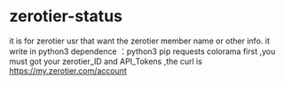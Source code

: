 # zerotier-status
 it is for zerotier usr that want the zerotier member name or other info. 
 it write in python3 
 dependence ：python3 pip requests colorama 
 first ,you must got your zerotier_ID and API_Tokens ,the curl is https://my.zerotier.com/account 
